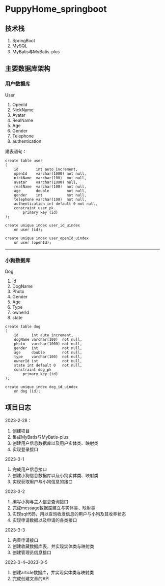 # PuppyHome_springboot

## 技术栈

1. SpringBoot
2. MySQL
3. MyBatis与MyBatis-plus

## 主要数据库架构

### 用户数据库

User

1. OpenId
2. NickName
3. Avatar
4. RealName
5. Age
6. Gender
7. Telephone
8. authentication

建表语句：

```mysql
create table user
(
    id        int auto_increment,
    openId    varchar(1000) not null,
    nickName  varchar(100)  not null,
    avatar    varchar(1000) null,
    realName  varchar(100)  not null,
    age       double        not null,
    gender    int           not null,
    telephone varchar(100)  not null,
    authentication int default 0 not null,
    constraint user_pk
        primary key (id)
);

create unique index user_id_uindex
    on user (id);

create unique index user_openId_uindex
    on user (openId);

```

---

### 小狗数据库

Dog

1. id
2. DogName
3. Photo
4. Gender
5. Age
6. Type
7. ownerId
8. state

```mysql
create table dog
(
    id      int auto_increment,
    dogName varchar(100)  not null,
    photo   varchar(1000) not null,
    gender  int           not null,
    age     double        not null,
    type    varchar(100)  not null,
    ownerId int           not null,
    state int default 0   not null,
    constraint dog_pk
        primary key (id)
);

create unique index dog_id_uindex
    on dog (id);

```

## 项目日志

2023-2-28：

1. 创建项目
2. 集成MyBatis与MyBatis-plus
3. 创建用户信息数据库以及用户实体类、映射类
4. 实现登录接口

2023-3-1

1. 完成用户信息接口 
2. 创建小狗信息数据库以及小狗实体类、映射类
2. 实现获取用户与小狗信息的接口

2023-3-2

1. 编写小狗与主人信息查询接口
2. 完成message数据库建立与实体类、映射类
3. 实现sql代码，用以查询收发信息的用户与小狗及其收养状态
3. 实现申请数据以及申请的各类接口

2023-3-3

1. 完善申请接口
2. 创建收藏数据库表，并实现实体类与映射类
3. 创建管理员信息接口

2023-3-4~2023-3-5

1. 创建article数据库，并实现实体类与映射类
2. 完成创建文章的API
